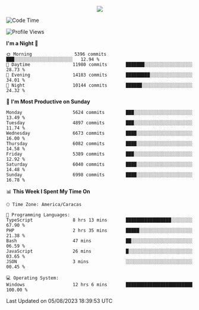 <p align="center">
  <a href="http://www.github.com/thevacs">
    <img src="https://github-readme-streak-stats.herokuapp.com/?user=thevacs&stroke=ffffff&background=1c1917&ring=0891b2&fire=0891b2&currStreakNum=ffffff&currStreakLabel=0891b2&sideNums=ffffff&sideLabels=ffffff&dates=ffffff&hide_border=true" />
  </a>
</p>

<!--START_SECTION:waka-->
![Code Time](http://img.shields.io/badge/Code%20Time-1%2C559%20hrs%2015%20mins-blue)

![Profile Views](http://img.shields.io/badge/Profile%20Views-0-blue)

**I'm a Night 🦉** 

```text
🌞 Morning                5396 commits        ███░░░░░░░░░░░░░░░░░░░░░░   12.94 % 
🌆 Daytime                11980 commits       ███████░░░░░░░░░░░░░░░░░░   28.73 % 
🌃 Evening                14183 commits       █████████░░░░░░░░░░░░░░░░   34.01 % 
🌙 Night                  10144 commits       ██████░░░░░░░░░░░░░░░░░░░   24.32 % 
```
📅 **I'm Most Productive on Sunday** 

```text
Monday                   5624 commits        ███░░░░░░░░░░░░░░░░░░░░░░   13.49 % 
Tuesday                  4897 commits        ███░░░░░░░░░░░░░░░░░░░░░░   11.74 % 
Wednesday                6673 commits        ████░░░░░░░░░░░░░░░░░░░░░   16.00 % 
Thursday                 6082 commits        ████░░░░░░░░░░░░░░░░░░░░░   14.58 % 
Friday                   5389 commits        ███░░░░░░░░░░░░░░░░░░░░░░   12.92 % 
Saturday                 6040 commits        ████░░░░░░░░░░░░░░░░░░░░░   14.48 % 
Sunday                   6998 commits        ████░░░░░░░░░░░░░░░░░░░░░   16.78 % 
```


📊 **This Week I Spent My Time On** 

```text
🕑︎ Time Zone: America/Caracas

💬 Programming Languages: 
TypeScript               8 hrs 13 mins       █████████████████░░░░░░░░   67.90 % 
PHP                      2 hrs 35 mins       █████░░░░░░░░░░░░░░░░░░░░   21.38 % 
Bash                     47 mins             ██░░░░░░░░░░░░░░░░░░░░░░░   06.59 % 
JavaScript               26 mins             █░░░░░░░░░░░░░░░░░░░░░░░░   03.65 % 
JSON                     3 mins              ░░░░░░░░░░░░░░░░░░░░░░░░░   00.45 % 

💻 Operating System: 
Windows                  12 hrs 6 mins       █████████████████████████   100.00 % 
```


 Last Updated on 05/08/2023 18:39:53 UTC
<!--END_SECTION:waka-->

